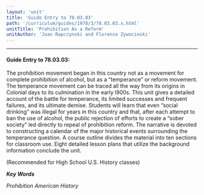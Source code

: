 ```yaml
---
layout: 'unit'
title: 'Guide Entry to 78.03.03'
path: '/curriculum/guides/1978/3/78.03.03.x.html'
unitTitle: 'Prohibition As a Reform'
unitAuthor: 'Joan Rapczynski and Florence Zywocinski'
---
```


<body>
<hr/>
 <h4>
  Guide Entry to 78.03.03:
 </h4>
 The prohibition movement began in this country not as a movement for complete prohibition of alcohol, but as a “temperance” or reform movement.  The temperance movement can be traced all the way from its origins in Colonial days to its culmination in the early l900s.  This unit gives a detailed account of the battle for temperance, its limited successes and frequent failures, and its ultimate demise. Students will learn that even “social drinking” was illegal for years in this country and that, after each attempt to ban the use of alcohol, the public rejection of efforts to create a “sober society” led directly to repeal of prohibition reform.  The narrative is devoted to constructing a calendar of the major historical events surrounding the temperance question.  A course outline divides the material into ten sections for classroom use.  Eight detailed lesson plans that utilize the background information conclude the unit.
 <p>
  (Recommended for High School U.S. History classes)
 </p>
<p>
  <b>
   <i>
    Key Words
   </i>
  </b>
  <br/>
 </p>
 <p>
  <i>
   Prohibition American History
  </i>
 </p>

</body>
